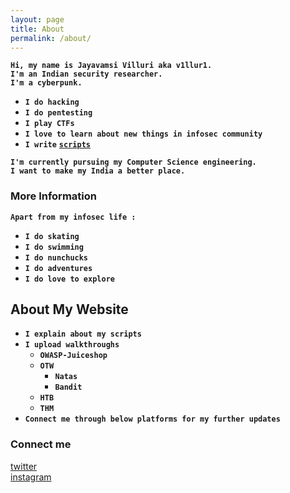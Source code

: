 ```yaml
---
layout: page
title: About
permalink: /about/
---
```


**`Hi, my name is Jayavamsi Villuri aka v1llur1.`**\
**`I'm an Indian security researcher.`**\
**`I'm a cyberpunk.`**

- **`I do hacking`**
- **`I do pentesting`**
- **`I play CTFs`**
- **`I love to learn about new things in infosec community`**
- **`I write`** [**`scripts`**](https://github.com/v1llur1)

**`I'm currently pursuing my Computer Science engineering.`**\
**`I want to make my India a better place.`**

### More Information

**`Apart from my infosec life :`**

- **`I do skating`**
- **`I do swimming`**
- **`I do nunchucks`**
- **`I do adventures`**
- **`I do love to explore`**

## About My Website

- **`I explain about my scripts`**
- **`I upload walkthroughs`**
    + **`OWASP-Juiceshop`**
    + **`OTW`**
        - **`Natas`**
        - **`Bandit`**
    + **`HTB`**
    + **`THM`**
- **`Connect me through below platforms for my further updates`**

### Connect me

[twitter](https://twitter.com/v1llur1)\
[instagram](https://instagram.com/v1llur1)
